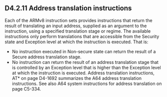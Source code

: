 ## D4.2.11 Address translation instructions

Each of the ARMv8 instruction sets provides instructions that return the result of translating an input address, supplied as an argument to the instruction, using a specified translation stage or regime.
The available instructions only perform translations that are accessible from the Security state and Exception level at which the instruction is executed. That is:
* No instruction executed in Non-secure state can return the result of a Secure address translation stage.
* No instruction can return the result of an address translation stage that is controlled by an Exception level that is higher than the Exception level at which the instruction is executed.
Address translation instructions, AT* on page D4-1692 summarizes the A64 address translation instructions. See also A64 system instructions for address translation on page C5-334.
